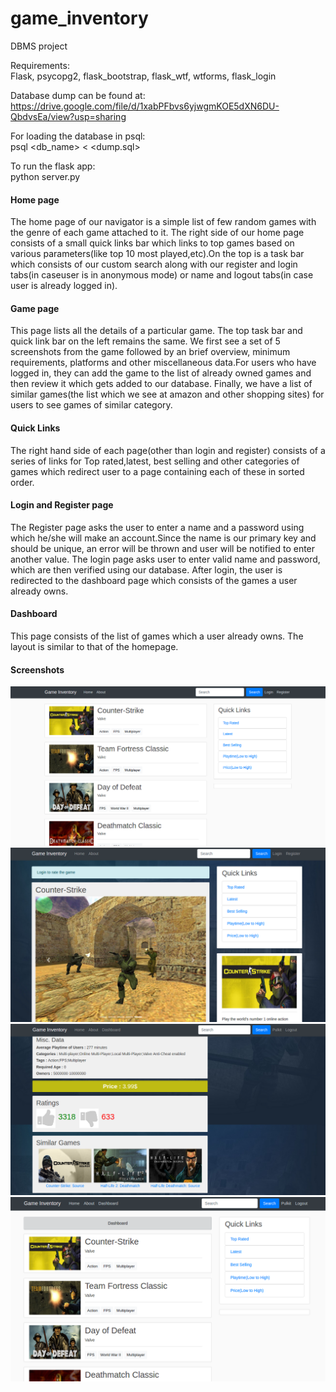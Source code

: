 # game_inventory
DBMS project<br>

Requirements:<br>
Flask, psycopg2, flask_bootstrap, flask_wtf, wtforms, flask_login<br>

Database dump can be found at:<br>
https://drive.google.com/file/d/1xabPFbvs6yjwgmKOE5dXN6DU-QbdvsEa/view?usp=sharing <br>

For loading the database in psql: <br>
psql <db_name> < <dump.sql>

To run the flask app: <br>
python server.py <br>

<h4>Home page</h4>
  <p>The home page of our navigator is a simple list of few random games with the genre of each game attached to it.  The right side of our home page consists of a small quick links bar which links to top games based on various parameters(like top 10 most played,etc).On the top is a task bar which consists of our custom search along with our register and login tabs(in caseuser is in anonymous mode) or name and logout tabs(in case user is already logged in).</p>
  <h4>Game page</h4>
  <p>This page lists all the details of a particular game.  The top task bar and quick link bar on the left remains the  same.   We  first  see  a  set  of  5  screenshots  from  the  game  followed  by  an  brief  overview,  minimum requirements, platforms and other miscellaneous data.For users who have logged in, they can add the game to the list of already owned games and then review it which gets added to our database. Finally, we have a list of similar games(the list which we see at amazon and other shopping sites) for users to see games of similar category.</p>
  <h4>Quick Links</h4>
  <p>The right hand side of each page(other than login and register) consists of a series of links for Top rated,latest, best selling and other categories of games which redirect user to a page containing each of these in sorted order.</p>
  <h4>Login and Register page</h4>
  <p>The Register page asks the user to enter a name and a password using which he/she will make an account.Since the name is our primary key and should be unique, an error will be thrown and user will be notified to enter another value. The login page asks user to enter valid name and password, which are then verified using our database. After login, the user is redirected to the dashboard page which consists of the games a user already owns.</p>
  <h4>Dashboard</h4>
  <p>This page consists of the list of games which a user already owns.  The layout is similar to that of the homepage.</p>
 
 <h4> Screenshots </h4>

![](proj/static/index.png)
![](proj/static/game.png)
![](proj/static/rate.png)
![](proj/static/dashboard.png)

